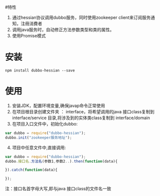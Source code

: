 #特性
1. 通过hessian协议调用dubbo服务，同时使用zookeeper client来订阅服务通知，注冊消費者
2. 调用java服务时，自动修正方法参数类型和类的属性。
3. 使用Promise模式

# 安装
`npm install dubbo-hessian --save`


# 使用
1. 安装JDK，配置环境变量,确保javap命令正常使用
2. 在项目根目录创建文件夹 ： interface，将希望调用的java 接口class复制到 interface/service 目录,将涉及到的实体类class复制到 interface/domain
3. 在项目入口文件中，初始化dubbo:
``` javascript
var dubbo = require("dubbo-hessian");
dubbo.init("zookeeper服务地址");
```
4. 项目中任意文件中,直接调用:
``` javascript
var dubbo = require("dubbo-hessian");
dubbo.接口名.方法名(参数1,参数2..).then(function(data){

}).catch(function(data){

});
```
注：接口名首字母大写,即与java 接口class的文件名一致
